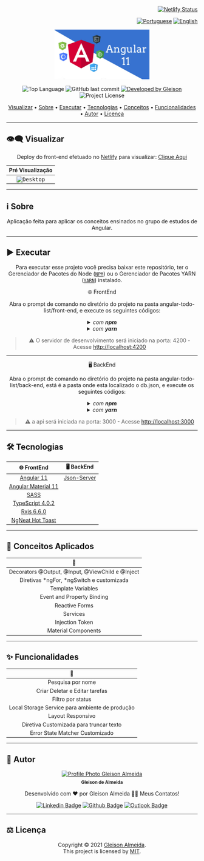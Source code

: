 <div align="right">

[![Netlify Status](https://api.netlify.com/api/v1/badges/e3c52228-d2d0-4ecd-a86e-d5663fc30ca7/deploy-status)](https://app.netlify.com/sites/kz-angular-todo-list/deploys)

</div>

<div align="right">
  
  [![Portuguese](https://www.countryflags.io/br/flat/32.png)](README.md)
  [![English](https://www.countryflags.io/us/flat/32.png)](README-US.md)
  
</div>

<p align="center">
  <img alt="Comics ++" src=".github/logo.jpeg" width="250px"/>
</p>

<p align="center"> 
  <img alt="Top Language" src="https://img.shields.io/github/languages/top/gleisonkz/angular-todo-list?color=3498db&style=for-the-badge">
  <img alt="GitHub last commit" src="https://img.shields.io/github/last-commit/gleisonkz/angular-todo-list?color=3498db&style=for-the-badge&label=Ultimo%20Commit">   
  <a href="https://github.com/gleisonkz">
    <img alt="Developed by Gleison" src="https://img.shields.io/badge/Developer-Gleison-%3498db?color=3498db&style=for-the-badge&label=Desenvolvedor">
  </a>  
  <img alt="Project License" src="https://img.shields.io/apm/l/vim-mode?style=for-the-badge&label=Licença"/>  
</p>

<p align="center">
 <a href="#eye_speech_bubble-visualizar">Visualizar</a> •
 <a href="#information_source-sobre">Sobre</a> •
 <a href="#arrow_forward-executar">Executar</a> •
 <a href="#hammer_and_wrench-tecnologias">Tecnologias</a> • 
 <a href="#brain-conceitos-aplicados">Conceitos</a> •
 <a href="#sparkles-funcionalidades">Funcionalidades</a> •
 <a href="#boy-autor">Autor</a> •
 <a href="#balance_scale-licença">Licença</a>
</p>

---

## :eye_speech_bubble: **Visualizar**

<div align="center">

Deploy do front-end efetuado no [Netlify](https://www.netlify.com/) para visualizar: [Clique Aqui](https://kz-angular-todo-list.netlify.app/)

| Pré Visualização  
| :------------------------------------------------------------------------------------:
| <kbd><img src=".github/preview.gif" alt="Desktop"/></kbd>

</div>
  
---

## :information_source: Sobre

<div align="center">

Aplicação feita para aplicar os conceitos ensinados no grupo de estudos de Angular.

---

</div>

## :arrow_forward: **Executar**

<div align="center">

Para executar esse projeto você precisa baixar este repositório, ter o Gerenciador de Pacotes do Node ([`NPM`](https://www.npmjs.com/get-npm)) ou o Gerenciador de Pacotes YARN ([`YARN`](https://yarnpkg.com/getting-started)) instalado.

🌐 FrontEnd

Abra o prompt de comando no diretório do projeto na pasta angular-todo-list/front-end, e execute os seguintes códigos:

<details>
  <summary><i>com <b>npm</b></i></summary>
  
  ```bash
  # Instalar dependências
  $ npm install ou npm i

# Iniciar o servidor de desenvolvimento

$ ng serve --open ou ng s -o

````

</details>

<details>
<summary><i>com <b>yarn</b></i></summary>

```bash
# Instalar dependências
$ yarn install

# Iniciar o servidor de desenvolvimento
$ ng serve --open ou ng s -o

````

</details>

> ⚠️ O servidor de desenvolvimento será iniciado na porta: 4200 - Acesse <http://localhost:4200>

</div>

<div align="center">

---

🖥 BackEnd

Abra o prompt de comando no diretório do projeto na pasta angular-todo-list/back-end, está é a pasta onde esta localizado o db.json, e execute os seguintes códigos:

<details>
<summary><i>com <b>npm</b></i></summary>

```bash
# Instalar dependências
$ npm install ou npm i

# Iniciar o servidor de desenvolvimento
$ npm run server

```

</details>

<details>
<summary><i>com <b>yarn</b></i></summary>

```bash
# Instalar dependências
$ yarn install

# Iniciar o servidor de desenvolvimento
$ yarn run server

```

</details>

> ⚠️ a api será iniciada na porta: 3000 - Acesse <http://localhost:3000>

</div>

---

## :hammer_and_wrench: **Tecnologias**

<div align="center">

|             :globe_with_meridians: FrontEnd             |                        🖥 BackEnd                         |
| :-----------------------------------------------------: | :------------------------------------------------------: |
|            [Angular 11](https://angular.io/)            | [Json-Server](https://www.npmjs.com/package/json-server) |
|   [Angular Material 11](https://material.angular.io/)   |
|             [SASS](https://sass-lang.com/)              |
|   [TypeScript 4.0.2](https://www.typescriptlang.org/)   |
|      [Rxjs 6.6.0](https://rxjs.dev/guide/overview)      |
| [NgNeat Hot Toast](https://ngneat.github.io/hot-toast/) |

</div>

---

## :brain: **Conceitos Aplicados**

<div align="center">

|                 :page_facing_up:                 |
| :----------------------------------------------: |
| Decorators @Output, @Input, @ViewChild e @Inject |
|    Diretivas *ngFor, *ngSwitch e customizada     |
|                Template Variables                |
|            Event and Property Binding            |
|                  Reactive Forms                  |
|                     Services                     |
|                 Injection Token                  |
|               Material Components                |

</div>

---

## :sparkles: **Funcionalidades**

<div align="center">

|                :page_facing_up:                 |
| :---------------------------------------------: |
|                Pesquisa por nome                |
|         Criar Deletar e Editar tarefas          |
|                Filtro por status                |
| Local Storage Service para ambiente de produção |
|                Layout Responsivo                |
|     Diretiva Customizada para truncar texto     |
|         Error State Matcher Customizado         |

</div>

---

## :boy: **Autor**

<div align="center">

<a href="https://github.com/gleisonkz">
 <img src="https://avatars1.githubusercontent.com/u/9919?s=200&v=4" width="100px;" alt="Profile Photo Gleison Almeida"/>
 <br/>
 <sub><b>Gleison de Almeida</b></sub>
</a>

Desenvolvido com ❤️ por Gleison Almeida 👋🏽 Meus Contatos!

[![Linkedin Badge](https://img.shields.io/badge/-Gleison-blue?style=flat-square&logo=Linkedin&logoColor=white)](https://www.linkedin.com/in/gleison-ribeiro-a65257119)
[![Github Badge](https://img.shields.io/badge/-Gleison-000?style=flat-square&logo=Github&logoColor=white)](https://github.com/gleisonkz)
[![Outlook Badge](https://img.shields.io/badge/-Gleison-0078d4?style=flat-square&logo=microsoft-outlook&logoColor=white)](mailto:gleisonsubzerokz@gmail.com)

</div>

---

## :balance_scale: **Licença**

<div align="center">

Copyright © 2021 [Gleison Almeida](https://github.com/gleisonkz).<br />
This project is licensed by [MIT](./LICENSE).

</div>
